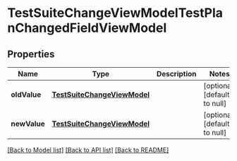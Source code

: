 # TestSuiteChangeViewModelTestPlanChangedFieldViewModel
## Properties

| Name | Type | Description | Notes |
|------------ | ------------- | ------------- | -------------|
| **oldValue** | [**TestSuiteChangeViewModel**](TestSuiteChangeViewModel.md) |  | [optional] [default to null] |
| **newValue** | [**TestSuiteChangeViewModel**](TestSuiteChangeViewModel.md) |  | [optional] [default to null] |

[[Back to Model list]](../README.md#documentation-for-models) [[Back to API list]](../README.md#documentation-for-api-endpoints) [[Back to README]](../README.md)

